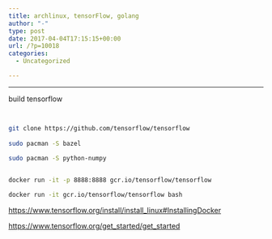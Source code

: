 ```yaml
---
title: archlinux, tensorFlow, golang
author: "-"
type: post
date: 2017-04-04T17:15:15+00:00
url: /?p=10018
categories:
  - Uncategorized

---
```

* * *

build tensorflow

```bash
  

git clone https://github.com/tensorflow/tensorflow
  
sudo pacman -S bazel
  
sudo pacman -S python-numpy

```

```bash

docker run -it -p 8888:8888 gcr.io/tensorflow/tensorflow

docker run -it gcr.io/tensorflow/tensorflow bash

```

https://www.tensorflow.org/install/install_linux#InstallingDocker

https://www.tensorflow.org/get_started/get_started